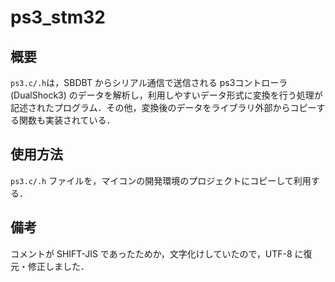 # ps3_stm32
## 概要
`ps3.c/.h`は，SBDBT からシリアル通信で送信される ps3コントローラ(DualShock3) のデータを解析し，利用しやすいデータ形式に変換を行う処理が記述されたプログラム．その他，変換後のデータをライブラリ外部からコピーする関数も実装されている．

## 使用方法
`ps3.c/.h` ファイルを，マイコンの開発環境のプロジェクトにコピーして利用する．

## 備考
コメントが SHIFT-JIS であったためか，文字化けしていたので，UTF-8 に復元・修正しました．
